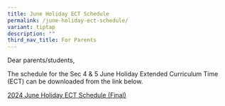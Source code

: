 ```yaml
---
title: June Holiday ECT Schedule
permalink: /june-holiday-ect-schedule/
variant: tiptap
description: ""
third_nav_title: For Parents
---
```

<p>Dear parents/students,</p>
<p>The schedule for the Sec 4 &amp; 5 June Holiday Extended Curriculum Time
(ECT) can be downloaded from the link below.</p>
<p><a href="/files/Parents/2024_June_Holiday_ECT_Schedule_Final_.pdf" rel="noopener noreferrer nofollow" target="_blank">2024 June Holiday ECT Schedule (Final)</a>
</p>
<p></p>